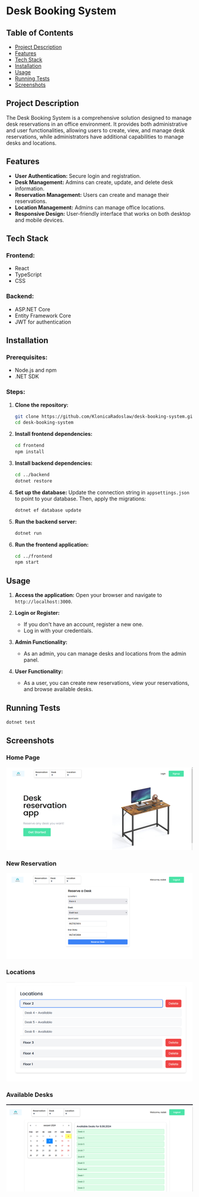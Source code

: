 # Desk Booking System

## Table of Contents
- [Project Description](#project-description)
- [Features](#features)
- [Tech Stack](#tech-stack)
- [Installation](#installation)
- [Usage](#usage)
- [Running Tests](#running-tests)
- [Screenshots](#screenshots)

## Project Description

The Desk Booking System is a comprehensive solution designed to manage desk reservations in an office environment. It provides both administrative and user functionalities, allowing users to create, view, and manage desk reservations, while administrators have additional capabilities to manage desks and locations.

## Features

- **User Authentication:** Secure login and registration.
- **Desk Management:** Admins can create, update, and delete desk information.
- **Reservation Management:** Users can create and manage their reservations.
- **Location Management:** Admins can manage office locations.
- **Responsive Design:** User-friendly interface that works on both desktop and mobile devices.

## Tech Stack

### Frontend:
- React
- TypeScript
- CSS

### Backend:
- ASP.NET Core
- Entity Framework Core
- JWT for authentication

## Installation

### Prerequisites:
- Node.js and npm
- .NET SDK

### Steps:

1. **Clone the repository:**
    ```sh
    git clone https://github.com/KlonicaRadoslaw/desk-booking-system.git
    cd desk-booking-system
    ```

2. **Install frontend dependencies:**
    ```sh
    cd frontend
    npm install
    ```

3. **Install backend dependencies:**
    ```sh
    cd ../backend
    dotnet restore
    ```

4. **Set up the database:**
    Update the connection string in `appsettings.json` to point to your database. Then, apply the migrations:
    ```sh
    dotnet ef database update
    ```

5. **Run the backend server:**
    ```sh
    dotnet run
    ```

6. **Run the frontend application:**
    ```sh
    cd ../frontend
    npm start
    ```

## Usage

1. **Access the application:**
    Open your browser and navigate to `http://localhost:3000`.

2. **Login or Register:**
    - If you don't have an account, register a new one.
    - Log in with your credentials.

3. **Admin Functionality:**
    - As an admin, you can manage desks and locations from the admin panel.

4. **User Functionality:**
    - As a user, you can create new reservations, view your reservations, and browse available desks.

## Running Tests

```sh
dotnet test
```

## Screenshots

### Home Page
![Home Page](screenshots/home.PNG)

### New Reservation
![New Reservation](screenshots/newReservation.PNG)

### Locations
![Locations](screenshots/locations.PNG)

### Available Desks
![Available Desks](screenshots/availableDesks.PNG)
